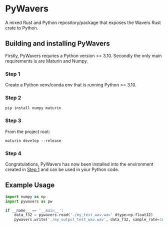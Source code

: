 # PyWavers
A mixed Rust and Python repository/package that exposes the Wavers Rust crate to Python. 

## Building and installing PyWavers
Firstly, PyWavers requries a Python version >= 3.10. Secondly the only main requirements is are Maturin and Numpy.

### Step 1
Create a Python venv/conda env that is running Python >= 3.10. 

### Step 2

``pip install numpy maturin``


### Step 3
From the project root:

``maturin develop --release``

### Step 4
Congratulations, PyWavers has now been installed into the environment created in [Step 1](#step-1) and can be used in your Python code.

## Example Usage
```python
import numpy as np
import pywavers as pw

if __name__ == '__main__':
    data_f32 = pywavers.read('./my_test_wav.wav' dtype=np.float32)
    pywavers.write('./my_output_test_wav.wav', data_f32, sample_rate=16000, dtype=np.int16)
```
